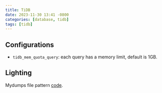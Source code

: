```yaml
---
title: TiDB
date: 2023-11-30 13:41 -0800
categories: [database, tidb]
tags: [tidb]
---
```


## Configurations

- `tidb_mem_quota_query`: each query has a memory limit, default is 1GB.

## Lighting

Mydumps file pattern [code](https://github.com/pingcap/tidb/blob/58505468e2a49014fc311716973b7f37938d18a3/br/pkg/lightning/mydump/router.go#L185).

